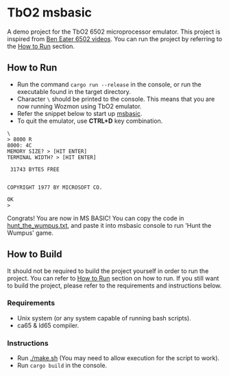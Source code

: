 # TbO2 msbasic

  A demo project for the TbO2 6502 microprocessor emulator.
This project is inspired from [Ben Eater 6502 videos](https://www.youtube.com/watch?v=LnzuMJLZRdU&list=PLowKtXNTBypFbtuVMUVXNR0z1mu7dp7eH).
  You can run the project by referring to the [How to Run](#how-to-run) section.

## How to Run

- Run the command ```cargo run --release``` in the console,
  or run the executable found in the target directory.
- Character `\` should be printed to the console.
  This means that you are now running Wozmon using TbO2 emulator.
- Refer the snippet below to start up [msbasic](https://github.com/mist64/msbasic).
- To quit the emulator, use **CTRL+D** key combination.

```Text
\
> 8000 R
8000: 4C
MEMORY SIZE? > [HIT ENTER]
TERMINAL WIDTH? > [HIT ENTER]

 31743 BYTES FREE


COPYRIGHT 1977 BY MICROSOFT CO.

OK
>
```

Congrats! You are now in MS BASIC!
You can copy the code in [hunt_the_wumpus.txt](./hunt_the_wumpus.txt),
and paste it into msbasic console to run 'Hunt the Wumpus' game.

## How to Build

  It should not be required to build the project yourself in order to run the project.
You can refer to [How to Run](#how-to-run) section on how to run. If you still want
to build the project, please refer to the requirements and instructions below.

### Requirements

- Unix system (or any system capable of running bash scripts).
- ca65 & ld65 compiler.

### Instructions

- Run [./make.sh](./make.sh)
  (You may need to allow execution for the script to work).
- Run `cargo build` in the console.
